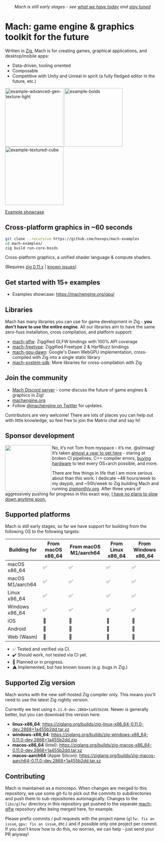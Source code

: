 <div align="center"><em>Mach is still early stages - see <a href="https://machengine.org/#early-stages">what we have today</a> and <a href="https://twitter.com/machengine">stay tuned</a></em></div>

# Mach: game engine & graphics toolkit for the future

Written in [Zig](https://ziglang.org/), Mach is for creating games, graphical applications, and desktop/mobile apps:

- Data-driven, tooling oriented
- Composable
- Competitive with Unity and Unreal in spirit (a fully fledged editor in the future, etc.)

<a href="https://user-images.githubusercontent.com/3173176/173177664-2ac9e90b-9429-4b09-aaf9-b80b53fee49f.gif"><img align="left" src="https://user-images.githubusercontent.com/3173176/173177664-2ac9e90b-9429-4b09-aaf9-b80b53fee49f.gif" alt="example-advanced-gen-texture-light" height="190px"></img></a>
<a href="https://user-images.githubusercontent.com/3173176/163936001-fd9eb918-7c29-4dcc-bfcb-5586f2ea1f9a.gif"><img align="left" src="https://user-images.githubusercontent.com/3173176/163936001-fd9eb918-7c29-4dcc-bfcb-5586f2ea1f9a.gif" alt="example-boids" height="190px"></img></a>
<a href="https://user-images.githubusercontent.com/3173176/173177646-a3f0982c-f07b-496f-947b-265bdc71ece9.gif"><img src="https://user-images.githubusercontent.com/3173176/173177646-a3f0982c-f07b-496f-947b-265bdc71ece9.gif" alt="example-textured-cube" height="190px"></img></a>

[Example showcase](https://machengine.org/gpu/)

## Cross-platform graphics in ~60 seconds

```sh
git clone --recursive https://github.com/hexops/mach-examples
cd mach-examples/
zig build run-core-boids
```

Cross-platform graphics, a unified shader language & compute shaders.

(Requires [zig 0.11.x](https://ziglang.org/) | [known issues](https://github.com/hexops/mach/blob/main/doc/known-issues.md#known-issues))

## Get started with 15+ examples

* Examples showcase: https://machengine.org/gpu/

## Libraries

Mach has many libraries you can use for game development in Zig - **you don't have to use the entire engine.** All our libraries aim to have the same zero-fuss installation, cross compilation, and platform support:

- [mach-glfw](https://github.com/hexops/mach-glfw): Ziggified GLFW bindings with 100% API coverage
- [mach-freetype](https://github.com/hexops/mach-freetype): Ziggified Freetype 2 & HarfBuzz bindings
- [mach-gpu-dawn](https://github.com/hexops/mach-gpu-dawn): Google's Dawn WebGPU implementation, cross-compiled with Zig into a single static library
- [mach-system-sdk](https://github.com/hexops/mach-system-sdk): More libraries for cross-compilation with Zig

## Join the community

- [Mach Discord server](https://discord.gg/XNG3NZgCqp) - come discuss the future of game engines & graphics in Zig!
- [machengine.org](https://machengine.org)
- Follow [@machengine on Twitter](https://twitter.com/machengine) for updates.

Contributors are very welcome! There are lots of places you can help out with little knowledge, so feel free to join the Matrix chat and say hi!

## Sponsor development

<img align="left" src="https://user-images.githubusercontent.com/3173176/163940979-6a1c1e5a-690d-4e6c-ad74-e1407ba7c867.png" width="150px"></img>

No, it’s not Tom from myspace - it’s me, @slimsag! It’s taken [almost a year to get here](https://devlog.hexops.com/2022/mach-v0.1-zig-graphics-in-60s) - staring at broken CI pipelines, C++ compiler errors, [buying hardware](https://twitter.com/slimsag/status/1507506138144681986) to test every OS+arch possible, and more.

There are few things in life that I am more serious about than this work. I dedicate ~48 hours/week to my dayjob, and ~50h/week to Zig building Mach and running [zigmonthly.org](https://zigmonthly.org). After three years of aggressively pushing for progress in this exact way, [I have no plans to slow down anytime soon.](https://devlog.hexops.com/2021/i-write-code-100-hours-a-week)

## Supported platforms

Mach is still early stages, so far we have support for building from the following OS to the following targets:

| Building for     | From macOS x86_64 | From macOS M1/aarch64 | From Linux x86_64 | From Windows x86_64 |
| ---------------- | ----------------- | --------------------- | ----------------- | ------------------- |
| macOS x86_64     | ✅                | ✅                    | ✅                | ✅                  |
| macOS M1/aarch64 | ✅                | ✅                    | ✅                | ✅                  |
| Linux x86_64     | ✅                | ✅                    | ✅                | ✅                  |
| Windows x86_64   | ✅                | ✅                    | ✅                | ✅                  |
| iOS              | 🏃                | 🏃                    | 🏃                | 🏃                  |
| Android          | 🏃                | 🏃                    | 🏃                | 🏃                  |
| Web (Wasm)       | 🏃                | 🏃                    | 🏃                | 🏃                  |

- ✅ Tested and verified via CI.
- ✔️ Should work, not tested via CI yet.
- 🏃 Planned or in progress.
- ⚠️ Implemented, but has known issues (e.g. bugs in Zig.)

## Supported Zig version

Mach works with the new self-hosted Zig compiler only. This means you'll need to use the latest Zig nightly version.

Currently we test using `0.11.0-dev.2868+1a455b2dd`. Newer is generally better, but you can download this version here:

- **linux-x86_64**: https://ziglang.org/builds/zig-linux-x86_64-0.11.0-dev.2868+1a455b2dd.tar.xz
- **windows-x86_64**: https://ziglang.org/builds/zig-windows-x86_64-0.11.0-dev.2868+1a455b2dd.zip
- **macos-x86_64** (Intel): https://ziglang.org/builds/zig-macos-x86_64-0.11.0-dev.2868+1a455b2dd.tar.xz
- **macos-aarch64** (Apple Silicon): https://ziglang.org/builds/zig-macos-aarch64-0.11.0-dev.2868+1a455b2dd.tar.xz

## Contributing

Mach is maintained as a monorepo. When changes are merged to this repository, we use some git-fu to pick out the commits to subdirectories and push them to sub-repositories automagically. Changes to the `libs/glfw/` directory in this repository get pushed to the separate [mach-glfw](https://github.com/hexops/mach-glfw) repository after being merged here, for example.

Please prefix commits / pull requests with the project name (`glfw: fix an issue`, `gpu: fix an issue`, etc.) and if possible only one project per commit. If you don't know how to do this, no worries, we can help - just send your PR anyway!
